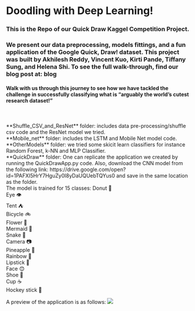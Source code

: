 # Doodling with Deep Learning!

### This is the Repo of our Quick Draw Kaggel Competition Project.<br>
### We present our data preprocessing, models fittings, and a fun application of the Google Quick, Draw! dataset. This project  was built by Akhilesh Reddy, Vincent Kuo, Kirti Pande, Tiffany Sung, and Helena Shi. To see the full walk-through, find our blog post at: __blog__

#### Walk with us through this journey to see how we have tackled the challenge in successfully classifying what is “arguably the world’s cutest research dataset!”    

<br>
<br>
**Shuffle_CSV_and_ResNet** folder:  includes data pre-processing/shuffle csv code and the ResNet model we tried.<br>
**Mobile_net** folder:  includes the LSTM and Mobile Net model code.<br>
**OtherModels** folder: we tried some skicit learn classifiers for instance Random Forest, k-NN and MLP Classifier.<br>
**QuickDraw** folder: One can replicate the application we created by running the QuickDrawApp.py code. Also, download the CNN model from the following link: https://drive.google.com/open?id=1PAFXI5HrY7HguZy0I8yDaUQUebTQYus0 and save in the same location as the folder.<br>
The model is trained for 15 classes:
Donut 🍩 <br>
Eye 👁<br>
Tent ⛺<br>
Bicycle 🚲<br>
Flower 🌸<br>
Mermaid 🧜‍<br>
Snake 🐍<br>
Camera 📷<br>
Pineapple 🍍<br>
Rainbow 🌈<br>
Lipstick 💄<br>
Face 😊<br>
Shoe 👠 <br>
Cup ☕<br>
Hockey stick 🏑 <br>

A preview of the application is as follows: 
![](quickdrawgif.gif)

